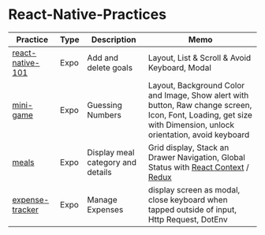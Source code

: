 # React-Native-Practices

| Practice                                                                                               | Type | Description                       | Memo                                                                                                                                                                                                                                                                                                     |
| ------------------------------------------------------------------------------------------------------ | ---- | --------------------------------- | -------------------------------------------------------------------------------------------------------------------------------------------------------------------------------------------------------------------------------------------------------------------------------------------------------- |
| [react-native-101](https://github.com/jinyongnan810/React-Native-Practices/tree/main/react-native-101) | Expo | Add and delete goals              | Layout, List & Scroll & Avoid Keyboard, Modal                                                                                                                                                                                                                                                            |
| [mini-game](https://github.com/jinyongnan810/React-Native-Practices/tree/main/mini-game)               | Expo | Guessing Numbers                  | Layout, Background Color and Image, Show alert with button, Raw change screen, Icon, Font, Loading, get size with Dimension, unlock orientation, avoid keyboard                                                                                                                                          |
| [meals](https://github.com/jinyongnan810/React-Native-Practices/tree/main/meals)                       | Expo | Display meal category and details | Grid display, Stack an Drawer Navigation, Global Status with [React Context](https://github.com/jinyongnan810/React-Native-Practices/commit/5b7baaf115b853d22716de0f3532b655f79af0cf) / [Redux](https://github.com/jinyongnan810/React-Native-Practices/commit/d24e134dc043e25e595abf0cb5de942fc4887bd4) |
| [expense-tracker](https://github.com/jinyongnan810/React-Native-Practices/tree/main/expense-tracker)   | Expo | Manage Expenses                   | display screen as modal, close keyboard when tapped outside of input, Http Request, DotEnv                                                                                                                                                                                                               |
